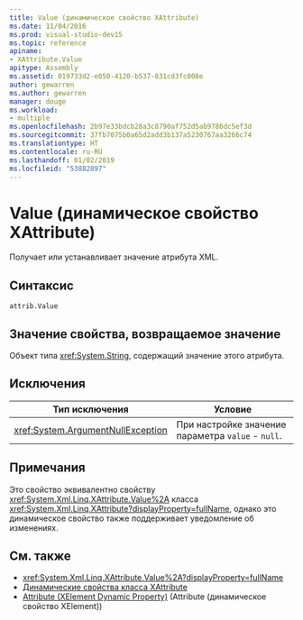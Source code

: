 ```yaml
---
title: Value (динамическое свойство XAttribute)
ms.date: 11/04/2016
ms.prod: visual-studio-dev15
ms.topic: reference
apiname:
- XAttribute.Value
apitype: Assembly
ms.assetid: 019733d2-e050-4120-b537-831cd3fc008e
author: gewarren
ms.author: gewarren
manager: douge
ms.workload:
- multiple
ms.openlocfilehash: 2b97e33bdcb28a3c8790af752d5ab9786dc5ef3d
ms.sourcegitcommit: 37fb7075b0a65d2add3b137a5230767aa3266c74
ms.translationtype: HT
ms.contentlocale: ru-RU
ms.lasthandoff: 01/02/2019
ms.locfileid: "53882897"
---
```

# <a name="value-xattribute-dynamic-property"></a>Value (динамическое свойство XAttribute)

Получает или устанавливает значение атрибута XML.

## <a name="syntax"></a>Синтаксис

```xaml
attrib.Value
```

## <a name="property-valuereturn-value"></a>Значение свойства, возвращаемое значение

Объект типа <xref:System.String>, содержащий значение этого атрибута.

## <a name="exceptions"></a>Исключения

|Тип исключения|Условие|
| - |---------------|
|<xref:System.ArgumentNullException>|При настройке значение параметра `value` - `null`.|

## <a name="remarks"></a>Примечания

Это свойство эквивалентно свойству <xref:System.Xml.Linq.XAttribute.Value%2A> класса <xref:System.Xml.Linq.XAttribute?displayProperty=fullName>, однако это динамическое свойство также поддерживает уведомление об изменениях.

## <a name="see-also"></a>См. также

- <xref:System.Xml.Linq.XAttribute.Value%2A?displayProperty=fullName>
- [Динамические свойства класса XAttribute](../designers/xattribute-class-dynamic-properties.md)
- [Attribute (XElement Dynamic Property)](../designers/attribute-xelement-dynamic-property.md) (Attribute (динамическое свойство XElement))
